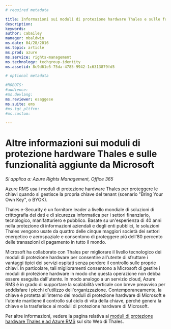 ```yaml
---
# required metadata

title: Informazioni sui moduli di protezione hardware Thales e sulle funzionalità aggiunte da Microsoft | Azure RMS
description:
keywords:
author: cabailey
manager: mbaldwin
ms.date: 04/28/2016
ms.topic: article
ms.prod: azure
ms.service: rights-management
ms.technology: techgroup-identity
ms.assetid: 8c9d61e5-75da-4785-9942-1c6313879fd5

# optional metadata

#ROBOTS:
#audience:
#ms.devlang:
ms.reviewer: esaggese
ms.suite: ems
#ms.tgt_pltfrm:
#ms.custom:

---
```


# Altre informazioni sui moduli di protezione hardware Thales e sulle funzionalità aggiunte da Microsoft

*Si applica a: Azure Rights Management, Office 365*

Azure RMS usa i moduli di protezione hardware Thales per proteggere le chiavi quando si gestisce la propria chiave del tenant (scenario "Bring Your Own Key", o BYOK).

Thales e-Security è un fornitore leader a livello mondiale di soluzioni di crittografia dei dati e di sicurezza informatica per i settori finanziario, tecnologico, manifatturiero e pubblico. Basate su un'esperienza di 40 anni nella protezione di informazioni aziendali e degli enti pubblici, le soluzioni Thales vengono usate da quattro delle cinque maggiori società dei settori energetico e aerospaziale e consentono di proteggere più dell'80 percento delle transazioni di pagamento in tutto il mondo.

Microsoft ha collaborato con Thales per migliorare il livello tecnologico dei moduli di protezione hardware per consentire all'utente di sfruttare i vantaggi tipici dei servizi ospitati senza perdere il controllo sulle proprie chiavi. In particolare, tali miglioramenti consentono a Microsoft di gestire i moduli di protezione hardware in modo che questa operazione non debba essere eseguita dall'utente. In modo analogo a un servizio cloud, Azure RMS è in grado di supportare la scalabilità verticale con breve preavviso per soddisfare i picchi d'utilizzo dell'organizzazione. Contemporaneamente, la chiave è protetta all'interno dei moduli di protezione hardware di Microsoft e l'utente mantiene il controllo sul ciclo di vita della chiave, perché genera la chiave e la trasferisce ai moduli di protezione hardware di Microsoft.

Per altre informazioni, vedere la pagina relativa ai [moduli di protezione hardware Thales e ad Azure RMS](http://www.thales-esecurity.com/msrms/cloud) sul sito Web di Thales.



<!--HONumber=Apr16_HO4-->



